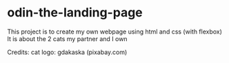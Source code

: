 # odin-the-landing-page

This project is to create my own webpage using html and css (with flexbox)
It is about the 2 cats my partner and I own

Credits:
cat logo: gdakaska (pixabay.com)